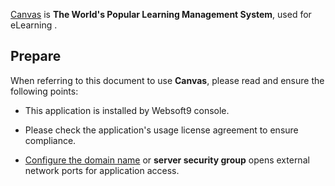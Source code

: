 [Canvas]() is **The World's Popular Learning Management System**, used for eLearning . 



## Prepare

When referring to this document to use **Canvas**, please read and ensure the following points:

- This application is installed by Websoft9 console.

- Please check the application's usage license agreement to ensure compliance.

- [Configure the domain name](./domain-set) or **server security group** opens external network ports for application access.